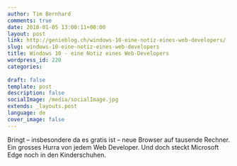 ```yaml
---
author: Tim Bernhard
comments: true
date: 2018-01-05 13:00:11+00:00
layout: post
link: http://genieblog.ch/windows-10-eine-notiz-eines-web-developers/
slug: windows-10-eine-notiz-eines-web-developers
title: Windows 10 - eine Notiz eines Web-Developers
wordpress_id: 220
categories:
  
draft: false
template: post
description: false
socialImage: /media/socialImage.jpg
extends: _layouts.post
language: de
cover_image: false
---
```


Bringt – insbesondere da es gratis ist – neue Browser auf tausende Rechner. Ein grosses Hurra von jedem Web Developer. Und doch steckt Microsoft Edge noch in den Kinderschuhen.
